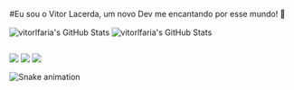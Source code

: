 #Eu sou o Vitor Lacerda, um novo Dev me encantando por esse mundo! 👋

 <div>
  <a>
  <img align="center" alt="vitorlfaria's GitHub Stats" src="https://github-readme-stats.vercel.app/api?username=vitorlfaria&hide=stars&show_icons=true&theme=vue-dark" />
  </a>
  <a>
  <img align="center" alt="vitorlfaria's GitHub Stats" src="https://github-readme-stats.vercel.app/api/top-langs/?username=vitorlfaria&layout=compact&theme=vue-dark" />
  </a>
</div>
  
##
 
<div> 
  <a href="https://instagram.com/_ovito" target="_blank"><img src="https://img.shields.io/badge/-Instagram-%23E4405F?style=for-the-badge&logo=instagram&logoColor=white" target="_blank"></a>
  <a href = "mailto:vitorlacerdafaria7@gmail.com"><img src="https://img.shields.io/badge/-Gmail-%23333?style=for-the-badge&logo=gmail&logoColor=white" target="_blank"></a>
  <a href="https://www.linkedin.com/in/vitor-lacerda-faria" target="_blank"><img src="https://img.shields.io/badge/-LinkedIn-%230077B5?style=for-the-badge&logo=linkedin&logoColor=white" target="_blank"></a> 
 
  ![Snake animation](https://github.com/vitorlfaria/vitorlfaria/blob/output/github-contribution-grid-snake.svg)
 
</div>
